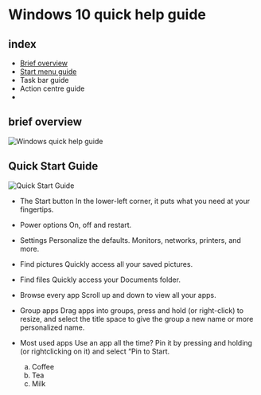 # Windows 10 quick help guide

## index 
  * [Brief overview](#brief-overview)
  * [Start menu guide](#Start-menu-guide)
  * Task bar guide
  * Action centre guide
  * 



## brief overview

![Windows quick help guide](https://user-images.githubusercontent.com/61669097/118068083-dc574b80-b3f5-11eb-9977-71b410074255.png)






## Quick Start Guide

![Quick Start Guide](https://user-images.githubusercontent.com/61669097/118890003-12df1a00-b952-11eb-9b3e-218612d06ee0.png)

* The Start button
  In the lower-left corner, it puts
  what you need at your fingertips.
* Power options
  On, off and restart.
* Settings
  Personalize the defaults. Monitors,
  networks, printers, and more.
* Find pictures
  Quickly access all your saved
  pictures.
* Find files
  Quickly access your Documents
  folder.
* Browse every app
Scroll up and down to view all
your apps.
* Group apps
	Drag apps into groups, press
	and hold (or right-click) to resize,
	and select the title space to give
	the group a new name or more
	personalized name.
* Most used apps
  Use an app all the time? Pin it by
  pressing and holding (or rightclicking on it) and select “Pin to
  Start.
  
  
  
  <ol type="a">
  <li>Coffee</li>
  <li>Tea</li>
  <li>Milk</li>
</ol>
